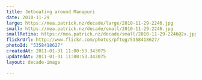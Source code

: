 ```yaml
---
title: Jetboating around Manapuri
date: 2010-11-29
large: https://mea.patrick.nz/decade/large/2010-11-29-2246.jpg
small: https://mea.patrick.nz/decade/small/2010-11-29-2246.jpg
smallRetina: https://mea.patrick.nz/decade/small/2010-11-29-2246@2x.jpg
flickrUrl: http://www.flickr.com/photos/pftqg/5358418627/
photoId: "5358418627"
createdAt: 2011-01-31 11:00:53.343075
updatedAt: 2011-01-31 11:00:53.343075
layout: decade-image

---
```


